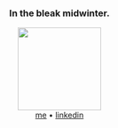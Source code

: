 <div display="flex" align="center" justifly-content="center">
    <h3>In the bleak midwinter.</h3>
    <img  src="https://media3.giphy.com/media/v1.Y2lkPTc5MGI3NjExZDcxYzE1ZjFmNzg1MDM2NjkzYjA4NTEzMWFiMzRmZTM1ODVmMjJjNiZjdD1z/Ll22OhMLAlVDb8UQWe/giphy.gif" width="150"/>
    <div>
        <a href="https://github.com/Naxn1a">me</a>
        <span>&#8226;</span>
        <a href="https://www.linkedin.com/in/naxn1a">linkedin</a>
    </div>
</div>
